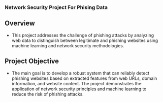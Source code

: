 ### Network Security Project For Phising Data
## Overview
* This project addresses the challenge of phishing attacks by analyzing web data to distinguish between legitimate and phishing websites using machine learning and network security methodologies.

## Project Objective
* The main goal is to develop a robust system that can reliably detect phishing websites based on extracted features from web URLs, domain information, and website content. The project demonstrates the application of network security principles and machine learning to reduce the risk of phishing attacks.

